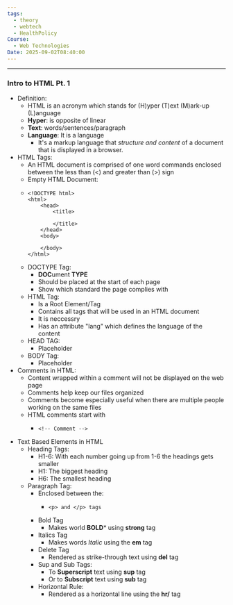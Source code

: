 ```yaml
---
tags:
  - theory
  - webtech
  - HealthPolicy
Course:
  - Web Technologies
Date: 2025-09-02T08:40:00
---
```

---
### Intro to HTML Pt. 1
- Definition:
	- HTML is an acronym which stands for (H)yper (T)ext (M)ark-up (L)anguage
	- **Hyper**: is opposite of linear
	- **Text**: words/sentences/paragraph
	- **Language**: It is a language
		- It's a markup language that *structure and content* of a document that is displayed in a browser.
- HTML Tags:
	- An HTML document is comprised of one word commands enclosed between the less than (<) and greater than (>) sign
	- Empty HTML Document:
	- ```
	  <!DOCTYPE html>
	  <html>
		  <head>
			  <title>
				  
			  </title>
		  </head>
		  <body>
			  
		  </body>
	  </html>
	  ```
	- DOCTYPE Tag:
		- **DOC**ument **TYPE**
		- Should be placed at the start of each page
		- Show which standard the page complies with
	- HTML Tag:
		- Is a Root Element/Tag
		- Contains all tags that will be used in an HTML document
		- It is neccessry
		- Has an attribute "lang" which defines the language of the content
	- HEAD TAG:
		- Placeholder
	- BODY Tag:
		- Placeholder
- Comments in HTML:
	- Content wrapped within a comment will not be displayed on the web page
	- Comments help keep our files organized
	- Comments become especially useful when there are multiple people working on the same files
	- HTML comments start with <!-- and end with -->
		- ```
		  <!-- Comment -->
		  ```
- Text Based Elements in HTML
	- Heading Tags:
		- H1-6: With each number going up from 1-6 the headings gets smaller
		- H1: The biggest heading
		- H6: The smallest heading
	- Paragraph Tag:
		- Enclosed between the:
			- ```
			  <p> and </p> tags
			  ```
		- Bold Tag
			- Makes world **BOLD*** using **strong** tag
		- Italics Tag
			- Makes words *Italic* using the **em** tag
		- Delete Tag
			- Rendered as strike-through text using **del** tag
		- Sup and Sub Tags:
			- To **Superscript** text using **sup** tag
			- Or to **Subscript** text using **sub** tag
		- Horizontal Rule:
			- Rendered as a horizontal line using the **hr/** tag